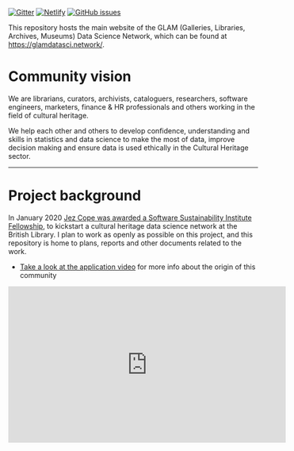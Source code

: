 [![Gitter](https://badges.gitter.im/glam-datasci/community.svg)](https://gitter.im/glam-datasci/community?utm_source=badge&utm_medium=badge&utm_campaign=pr-badge)
[![Netlify](https://img.shields.io/netlify/f952f1b7-2cbf-4c2a-bd7d-e8915906d6a0)](https://app.netlify.com/sites/glamdatasci/deploys)
[![GitHub issues](https://img.shields.io/github/issues-raw/glamdatasci/website)](https://github.com/glamdatasci/website/issues)

This repository hosts the main website of the GLAM (Galleries, Libraries, Archives, Museums) Data Science Network, which can be found at <https://glamdatasci.network/>.

# Community vision

We are librarians, curators, archivists, cataloguers, researchers, software engineers, marketers, finance & HR professionals and others working in the field of cultural heritage.

We help each other and others to develop confidence, understanding and skills in statistics and data science to make the most of data, improve decision making and ensure data is used ethically in the Cultural Heritage sector.

* * * * * * * * * * * * * * * * * * * * * * * * * * * * * * * * * * * * * * * *

# Project background

In January 2020 [Jez Cope was awarded a Software Sustainability Institute Fellowship][fellowship], to kickstart a cultural heritage data science network at the British Library. I plan to work as openly as possible on this project, and this repository is home to plans, reports and other documents related to the work.

- [Take a look at the application video][video] for more info about the origin of this community

[video]: https://scitech.video/videos/watch/6e80095f-42cc-4fa3-9596-4cfe355440cc "SSI Fellowship application 2020"

<iframe width="560" height="315" sandbox="allow-same-origin allow-scripts" src="https://scitech.video/videos/embed/6e80095f-42cc-4fa3-9596-4cfe355440cc" frameborder="0" allowfullscreen></iframe>

[fellowship]: https://erambler.co.uk/blog/ssi-fellowship/
